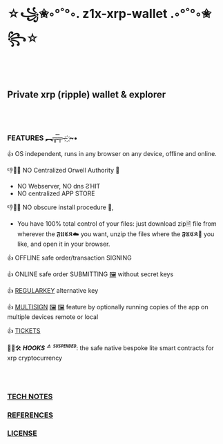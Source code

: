 
# ☆꧁✬◦°˚°◦. z1x-xrp-wallet .◦°˚°◦✬꧂☆

<br/><br/>
## Private xrp (ripple) wallet & explorer<br/>

<br/><br/>
### FEATURES ︻╦̵̵̿╤─ ҉~•

👍 OS independent, runs in any browser on any device, offline and online.<br/>

👎🚫❌ NO Centralized Orwell Authority 💩<br/>
   -    NO Webserver, NO dns ƧΉIƬ 
   -    NO centralized APP STORE

👎🚫❌ NO obscure install procedure 💩, <br/>
   -   You have 100% total control of your files:
       just download zip🗎 file from wherever the 𝕱𝖀𝕮𝕶☁ you want, unzip the files where the 𝕱𝖀𝕮𝕶📂 you like, and open it in your browser.<br/>
       
👍 OFFLINE safe order/transaction SIGNING<br/>

👍 ONLINE safe order SUBMITTING [🖼](https://github.com/f1f47a23/z1x-xrp-wallet/blob/main/docs/screenshot-Payment.jpg) without secret keys<br/>

👍 [REGULARKEY](https://xrpl.org/cryptographic-keys.html#regular-key-pair) alternative key<br/>

👍 [MULTISIGN](https://xrpl.org/multi-signing.html) [🖼](https://github.com/f1f47a23/z1x-xrp-wallet/blob/main/docs/z1x-wallet-multisig.jpg) [🖼](https://github.com/f1f47a23/z1x-xrp-wallet/blob/main/docs/screenshot-SetMultisign.jpg) feature by optionally running copies of the app on multiple devices remote or local <br/>

👍 [TICKETS](https://xrpl.org/tickets.html) <br/>

🚧👷🛠️ ***HOOKS*** <sup>***`⚠️ SUSPENDED`***</sup>: the safe native bespoke lite smart contracts for xrp cryptocurrency <br/>

<br/><br/>
### [TECH NOTES](https://github.com/f1f47a23/z1x-xrp-wallet/blob/main/docs/technotes.md)

### [REFERENCES](https://github.com/f1f47a23/AWESOME/blob/main/README.md)

### [LICENSE](https://github.com/f1f47a23/z1x-xrp-wallet/blob/main/LICENSE)







